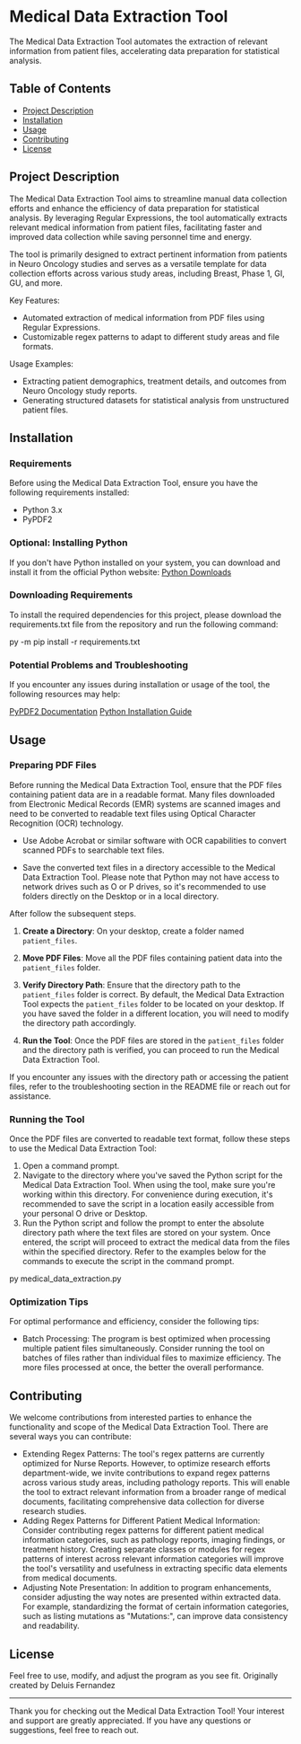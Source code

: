 # Medical Data Extraction Tool 

The Medical Data Extraction Tool automates the extraction of relevant information from patient files, accelerating data preparation for statistical analysis.

## Table of Contents

- [Project Description](#project-description)
- [Installation](#installation)
- [Usage](#usage) 
- [Contributing](#contributing)
- [License](#license)

## Project Description

The Medical Data Extraction Tool aims to streamline manual data collection efforts and enhance the efficiency of data preparation for statistical analysis. By leveraging Regular Expressions, the tool automatically extracts relevant medical information from patient files, facilitating faster and improved data collection while saving personnel time and energy.

The tool is primarily designed to extract pertinent information from patients in Neuro Oncology studies and serves as a versatile template for data collection efforts across various study areas, including Breast, Phase 1, GI, GU, and more.

Key Features:
- Automated extraction of medical information from PDF files using Regular Expressions.
- Customizable regex patterns to adapt to different study areas and file formats.

Usage Examples:
- Extracting patient demographics, treatment details, and outcomes from Neuro Oncology study reports.
- Generating structured datasets for statistical analysis from unstructured patient files.

## Installation

### Requirements

Before using the Medical Data Extraction Tool, ensure you have the following requirements installed:
- Python 3.x
- PyPDF2

### Optional: Installing Python

If you don't have Python installed on your system, you can download and install it from the official Python website: [Python Downloads](https://www.python.org/downloads/)

### Downloading Requirements

To install the required dependencies for this project, please download the requirements.txt file from the repository and run the following command:

py -m pip install -r requirements.txt 

### Potential Problems and Troubleshooting
If you encounter any issues during installation or usage of the tool, the following resources may help:

[PyPDF2 Documentation](https://pypdf2.readthedocs.io/en/3.0.0/)
[Python Installation Guide](https://docs.python.org/3/using/windows.html#installation-steps)

## Usage

### Preparing PDF Files

Before running the Medical Data Extraction Tool, ensure that the PDF files containing patient data are in a readable format. Many files downloaded from Electronic Medical Records (EMR) systems are scanned images and need to be converted to readable text files using Optical Character Recognition (OCR) technology.

- Use Adobe Acrobat or similar software with OCR capabilities to convert scanned PDFs to searchable text files.

- Save the converted text files in a directory accessible to the Medical Data Extraction Tool. Please note that Python may not have access to network drives such as O or P drives, so it's recommended to use folders directly on the Desktop or in a local directory.

After follow the subsequent steps. 

1. **Create a Directory**: On your desktop, create a folder named `patient_files`.

2. **Move PDF Files**: Move all the PDF files containing patient data into the `patient_files` folder.

3. **Verify Directory Path**: Ensure that the directory path to the `patient_files` folder is correct. By default, the Medical Data Extraction Tool expects the `patient_files` folder to be located on your desktop. If you have saved the folder in a different location, you will need to modify the directory path accordingly.

4. **Run the Tool**: Once the PDF files are stored in the `patient_files` folder and the directory path is verified, you can proceed to run the Medical Data Extraction Tool.

If you encounter any issues with the directory path or accessing the patient files, refer to the troubleshooting section in the README file or reach out for assistance.

### Running the Tool

Once the PDF files are converted to readable text format, follow these steps to use the Medical Data Extraction Tool:
1. Open a command prompt.
2. Navigate to the directory where you've saved the Python script for the Medical Data Extraction Tool. When using the tool, make sure you're working within this directory. For convenience during execution, it's recommended to save the script in a location easily accessible from your personal O drive or Desktop.
3. Run the Python script and follow the prompt to enter the absolute directory path where the text files are stored on your system. Once entered, the script will proceed to extract the medical data from the files within the specified directory. Refer to the examples below for the commands to execute the script in the command prompt.

py medical_data_extraction.py 

### Optimization Tips

For optimal performance and efficiency, consider the following tips:
- Batch Processing: The program is best optimized when processing multiple patient files simultaneously. Consider running the tool on batches of files rather than individual files to maximize efficiency. The more files processed at once, the better the overall performance.

## Contributing

We welcome contributions from interested parties to enhance the functionality and scope of the Medical Data Extraction Tool. There are several ways you can contribute:
- Extending Regex Patterns: The tool's regex patterns are currently optimized for Nurse Reports. However, to optimize research efforts department-wide, we invite contributions to expand regex patterns across various study areas, including pathology reports. This will enable the tool to extract relevant information from a broader range of medical documents, facilitating comprehensive data collection for diverse research studies.
- Adding Regex Patterns for Different Patient Medical Information: Consider contributing regex patterns for different patient medical information categories, such as pathology reports, imaging findings, or treatment history. Creating separate classes or modules for regex patterns of interest across relevant information categories will improve the tool's versatility and usefulness in extracting specific data elements from medical documents.
- Adjusting Note Presentation: In addition to program enhancements, consider adjusting the way notes are presented within extracted data. For example, standardizing the format of certain information categories, such as listing mutations as "Mutations:", can improve data consistency and readability.

## License

Feel free to use, modify, and adjust the program as you see fit. 
Originally created by Deluis Fernandez

---

Thank you for checking out the Medical Data Extraction Tool! Your interest and support are greatly appreciated. If you have any questions or suggestions, feel free to reach out.





